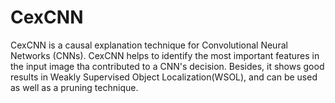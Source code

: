 # CexCNN
 CexCNN is a causal explanation technique for Convolutional Neural Networks (CNNs). CexCNN helps to identify the most important features in the input image tha contributed to a CNN's decision. Besides, it shows good results in Weakly Supervised Object Localization(WSOL), and can be used as well as a pruning technique.
